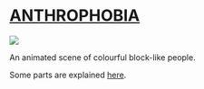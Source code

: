 # [ANTHROPHOBIA](https://joachimford.uk/content/anthrophobia_fear_of_crowds.html)

![](https://github.com/Hope41/anthrophobia-fear-of-crowds/blob/main/image.png?raw=true)

An animated scene of colourful block-like people.

Some parts are explained [here](https://joachimford.uk/content/anthrophobia_fear_of_crowds.html).
